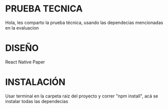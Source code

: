 # PRUEBA TECNICA

Hola, les comparto la prueba técnica, usando las dependecias mencionadas en la evaluacion

# DISEÑO

React Native Paper

# INSTALACIÓN

Usar terminal en la carpeta raiz del proyecto y correr "npm install", acá se instalar todas las dependecias

